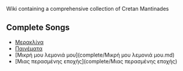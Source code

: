 Wiki containing a comprehensive collection of Cretan Mantinades

## Complete Songs

- [Μερακλίνα](complete/Μερακλίνα.md)
- [Παινέματα](complete/Παινέματα.md)
- [Μικρή μου λεμονιά μου](complete/Μικρή μου λεμονιά μου.md)
- [Μιας περασμένης εποχής](complete/Μιας περασμένης εποχής)